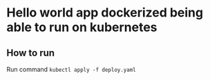 # Hello world app dockerized being able to run on kubernetes

## How to run
Run command `kubectl apply -f deploy.yaml`